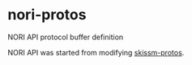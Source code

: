 # nori-protos

NORI API protocol buffer definition

NORI API was started from modifying [skissm-protos](https://github.com/e2eelab/skissm-protos).
